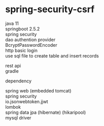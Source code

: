 # spring-security-csrf


java 11  
springboot 2.5.2  
spring security  
dao authention provider  
BcryptPasswordEncoder  
http basic login  
use sql file to create table and insert records  
  
rest api  
gradle  
  
dependency  
  
spring web (embedded tomcat)  
spring security  
io.jsonwebtoken.jjwt  
lombok  
spring data jpa (hibernate) (hikaripool)  
mysql driver  
